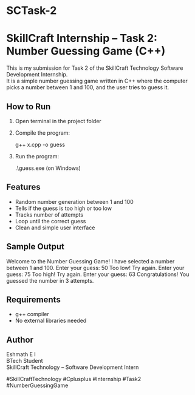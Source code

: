 # SCTask-2
# SkillCraft Internship – Task 2: Number Guessing Game (C++)

This is my submission for Task 2 of the SkillCraft Technology Software Development Internship.  
It is a simple number guessing game written in C++ where the computer picks a number between 1 and 100, and the user tries to guess it.

## How to Run

1. Open terminal in the project folder
2. Compile the program:
   
   g++ x.cpp -o guess
   
3. Run the program:
   
   .\guess.exe   (on Windows)
   

## Features

- Random number generation between 1 and 100
- Tells if the guess is too high or too low
- Tracks number of attempts
- Loop until the correct guess
- Clean and simple user interface

## Sample Output


Welcome to the Number Guessing Game!
I have selected a number between 1 and 100.
Enter your guess: 50
Too low! Try again.
Enter your guess: 75
Too high! Try again.
Enter your guess: 63
Congratulations! You guessed the number in 3 attempts.


## Requirements

- g++ compiler
- No external libraries needed

## Author

Eshmath E I  
BTech  Student  
SkillCraft Technology – Software Development Intern

#SkillCraftTechnology #Cplusplus #Internship #Task2 #NumberGuessingGame
